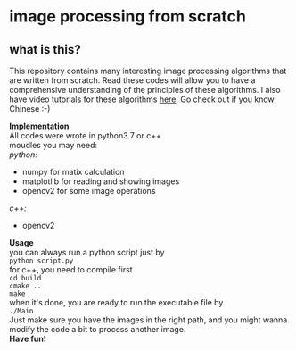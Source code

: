 # image processing from scratch

## what is this?
This repository contains many interesting image processing algorithms that are written from scratch. Read these codes will allow you to have a comprehensive understanding of the principles of these algorithms. I also have video tutorials for these algorithms [here](https://space.bilibili.com/14672002). Go check out if you know Chinese :-)  

<strong>Implementation</strong>  
All codes were wrote in python3.7 or c++  
moudles you may need:  
_python:_ 
- numpy for matix calculation  
- matplotlib for reading and showing images  
- opencv2 for some image operations  

_c++:_  
- opencv2  

<strong>Usage</strong>  
you can always run a python script just by  
`python script.py`  
for c++, you need to compile first  
`cd build`  
`cmake ..`  
`make`  
when it's done, you are ready to run the executable file by  
`./Main`  
Just make sure you have the images in the right path, and you might wanna modify the code a bit to process another image.  
<strong>Have fun!</strong>  
